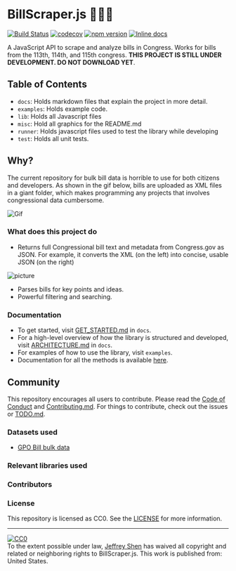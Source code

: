# BillScraper.js 📝📝📝
[![Build Status](https://travis-ci.org/jeffreyshen19/BillScraper.js.svg?branch=master)](https://travis-ci.org/jeffreyshen19/BillScraper.js) [![codecov](https://codecov.io/gh/jeffreyshen19/BillScraper.js/branch/master/graph/badge.svg)](https://codecov.io/gh/jeffreyshen19/BillScraper.js) [![npm version](https://badge.fury.io/js/bill-scraper.svg)](https://badge.fury.io/js/bill-scraper) [![Inline docs](http://inch-ci.org/github/dwyl/hapi-auth-jwt2.svg?branch=master)](https://jeffreyshen19.github.io/BillScraper.js/out/)

A JavaScript API to scrape and analyze bills in Congress. Works for bills from the 113th, 114th, and 115th congress. **THIS PROJECT IS STILL UNDER DEVELOPMENT. DO NOT DOWNLOAD YET**.

## Table of Contents

* `docs`: Holds markdown files that explain the project in more detail.
* `examples`: Holds example code.
* `lib`: Holds all Javascript files
* `misc`: Hold all graphics for the README.md
* `runner`: Holds javascript files used to test the library while developing
* `test`: Holds all unit tests.

## Why?
The current repository for bulk bill data is horrible to use for both citizens and developers. As shown in the gif below, bills are uploaded as XML files in a giant folder, which makes programming any projects that involves congressional data cumbersome.

![Gif](./misc/explanation_of_the_problem.gif)

### What does this project do
 * Returns full Congressional bill text and metadata from Congress.gov as JSON. For example, it converts the XML (on the left) into concise, usable JSON (on the right)

 ![picture](./misc/what-does-this-library-do.png)

 * Parses bills for key points and ideas.
 * Powerful filtering and searching.


### Documentation
* To get started, visit [GET_STARTED.md](docs/GET_STARTED.md) in `docs`.
* For a high-level overview of how the library is structured and developed, visit [ARCHITECTURE.md](docs/ARCHITECTURE.md) in `docs`.
* For examples of how to use the library, visit `examples`.
* Documentation for all the methods is available [here](https://jeffreyshen19.github.io/BillScraper.js/out/).

## Community

This repository encourages all users to contribute. Please read the [Code of Conduct](./CODE_OF_CONDUCT.md) and [Contributing.md](./CONTRIBUTING.md). For things to contribute, check out the issues or [TODO.md](./TODO.md).

### Datasets used

* [GPO Bill bulk data](https://www.gpo.gov/fdsys/bulkdata)

### Relevant libraries used

### Contributors

### License
This repository is licensed as CC0. See the [LICENSE](./LICENSE) for more information.

---

<p xmlns:dct="http://purl.org/dc/terms/" xmlns:vcard="http://www.w3.org/2001/vcard-rdf/3.0#">
  <a rel="license"
     href="http://creativecommons.org/publicdomain/zero/1.0/">
    <img src="http://i.creativecommons.org/p/zero/1.0/88x31.png" style="border-style: none;" alt="CC0" />
  </a>
  <br />
  To the extent possible under law,
  <a rel="dct:publisher"
     href="jeffreyshen.com">
    <span property="dct:title">Jeffrey Shen</span></a>
  has waived all copyright and related or neighboring rights to
  <span property="dct:title">BillScraper.js</span>.
This work is published from:
<span property="vcard:Country" datatype="dct:ISO3166"
      content="US" about="jeffreyshen.com">
  United States</span>.
</p>
